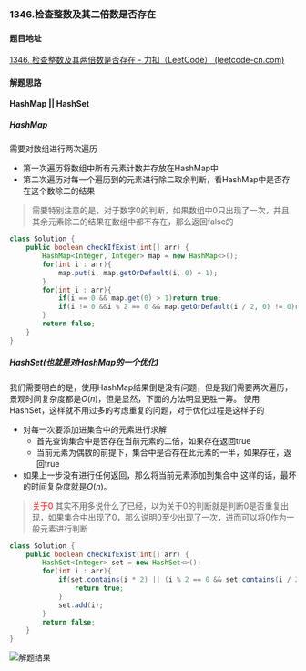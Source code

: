 ### 1346.检查整数及其二倍数是否存在

#### 题目地址

[1346. 检查整数及其两倍数是否存在 - 力扣（LeetCode） (leetcode-cn.com)](https://leetcode-cn.com/problems/check-if-n-and-its-double-exist/submissions/)

#### 解题思路

#### HashMap || HashSet

##### HashMap

需要对数组进行两次遍历
- 第一次遍历将数组中所有元素计数并存放在HashMap中
- 第二次遍历对每一个遍历到的元素进行除二取余判断，看HashMap中是否存在这个数除二的结果
> 需要特别注意的是，对于数字0的判断，如果数组中0只出现了一次，并且其余元素除二的结果在数组中都不存在，那么返回false的
```java
class Solution {
    public boolean checkIfExist(int[] arr) {
        HashMap<Integer, Integer> map = new HashMap<>();
        for(int i : arr){
            map.put(i, map.getOrDefault(i, 0) + 1);
        }
        for(int i : arr){
            if(i == 0 && map.get(0) > 1)return true;
            if(i != 0 &&i % 2 == 0 && map.getOrDefault(i / 2, 0) != 0)return true;
        }
        return false;
    }
}
```

##### HashSet(也就是对HashMap的一个优化)

我们需要明白的是，使用HashMap结果倒是没有问题，但是我们需要两次遍历，景观时间复杂度都是$O(n)$，但是显然，下面的方法明显更胜一筹。
使用HashSet，这样就不用过多的考虑重复的问题，对于优化过程是这样子的

- 对每一次要添加进集合中的元素进行求解
	- 首先查询集合中是否存在当前元素的二倍，如果存在返回true
	- 当前元素为偶数的前提下，集合中是否存在此元素的一半，如果存在，返回true
- 如果上一步没有进行任何返回，那么将当前元素添加到集合中
这样的话，最坏的时间复杂度就是$O(n)$。
> <font color='red'>关于0</font>
> 其实不用多说什么了已经，以为关于0的判断就是判断0是否重复出现，如果集合中出现了0，那么说明0至少出现了一次，进而可以将0作为一般元素进行判断
```java
class Solution {
    public boolean checkIfExist(int[] arr) {
        HashSet<Integer> set = new HashSet<>();
        for(int i : arr){
            if(set.contains(i * 2) || (i % 2 == 0 && set.contains(i / 2))){
                return true;
            }
            set.add(i);
        }
        return false;
    }
}
```

![解题结果](https://gitee.com/QingShanxl/pictures/raw/master/img//image-20211214214526669.png)

